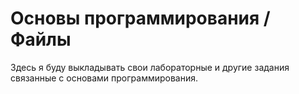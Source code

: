 # Основы программирования / Файлы
Здесь я буду выкладывать свои лабораторные и другие задания связанные с основами программирования.
